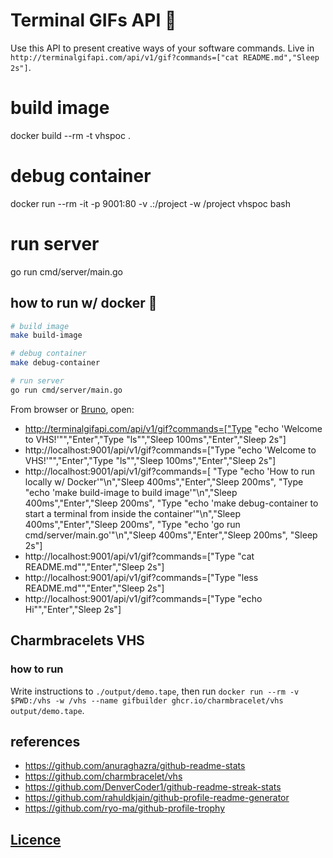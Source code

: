 # Terminal GIFs API 📼

Use this API to present creative ways of your software commands.
Live in `http://terminalgifapi.com/api/v1/gif?commands=["cat README.md","Sleep 2s"]`.

# build image
docker build --rm -t vhspoc .

# debug container
docker run --rm -it -p 9001:80 -v .:/project -w /project vhspoc bash

# run server
go run cmd/server/main.go

## how to run w/ docker 🐳

```sh
# build image
make build-image

# debug container
make debug-container

# run server
go run cmd/server/main.go
```

From browser or [Bruno](./zarf/bruno/), open:

- http://terminalgifapi.com/api/v1/gif?commands=["Type \"echo 'Welcome to VHS!'\"","Enter","Type \"ls\"","Sleep 100ms","Enter","Sleep 2s"]
- http://localhost:9001/api/v1/gif?commands=["Type \"echo 'Welcome to VHS!'\"","Enter","Type \"ls\"","Sleep 100ms","Enter","Sleep 2s"]
- http://localhost:9001/api/v1/gif?commands=[
    "Type \"echo 'How to run locally w/ Docker'\"\n","Sleep 400ms","Enter","Sleep 200ms",
    "Type \"echo 'make build-image to build image'\"\n","Sleep 400ms","Enter","Sleep 200ms",
    "Type \"echo 'make debug-container to start a terminal from inside the container'\"\n","Sleep 400ms","Enter","Sleep 200ms",
    "Type \"echo 'go run cmd/server/main.go'\"\n","Sleep 400ms","Enter","Sleep 200ms",
    "Sleep 2s"]
- http://localhost:9001/api/v1/gif?commands=["Type \"cat README.md\"","Enter","Sleep 2s"]
- http://localhost:9001/api/v1/gif?commands=["Type \"less README.md\"","Enter","Sleep 2s"]
- http://localhost:9001/api/v1/gif?commands=["Type \"echo Hi\"","Enter","Sleep 2s"]

## Charmbracelets VHS

### how to run

Write instructions to `./output/demo.tape`, then run `docker run --rm -v $PWD:/vhs -w /vhs --name gifbuilder ghcr.io/charmbracelet/vhs output/demo.tape`.

## references

<!-- ![Anurag's GitHub stats](http://terminalgifapi.com/api/v1/gif?commands=["Type \"echo 'Welcome to VHS!'\"","Sleep 100ms","Enter","Sleep 100ms","Type \"ls -a\"","Sleep 100ms","Enter","Sleep 1s"])

![Anurag's GitHub stats](http://terminalgifapi.com/api/v1/mock) -->

<!-- http://terminalgifapi.com/api/v1/gif?commands=["Type \"echo 'Welcome to VHS!'\"","Sleep 100ms","Enter","Sleep 100ms","Type \"ls -a\"","Sleep 100ms","Enter","Sleep 1s"] -->
<!-- ![My GitHub Streak](http://github-readme-streak-stats.herokuapp.com?user=victorabarros) -->

- https://github.com/anuraghazra/github-readme-stats
- https://github.com/charmbracelet/vhs
- https://github.com/DenverCoder1/github-readme-streak-stats
- https://github.com/rahuldkjain/github-profile-readme-generator
- https://github.com/ryo-ma/github-profile-trophy

## [Licence](./LICENSE)

<!--
TODO

- improve dockerfile
  - create stage to copy code and build project
  - copy build to release fase
  - entrypoint to build
- backup https://github.com/charmbracelet/vhs/releases/download/v0.9.0/vhs_0.9.0_arm64.deb
- cache previous gifs
  - hash query to index it
  - store gifs on S3; or store locally and create a service to expire GIFs longers when directory is full?
  - persist hash -> GIF file path on redis (maybe better sqlite, because no needed of more service and it persist in disk)
- create homepage to introduce project

- use fancier namming prompt to improve name
- use prompt to help w/ doc and post
- write article/post
- post on https://x.com/i/communities/1685641800449462272
- HN

-->
